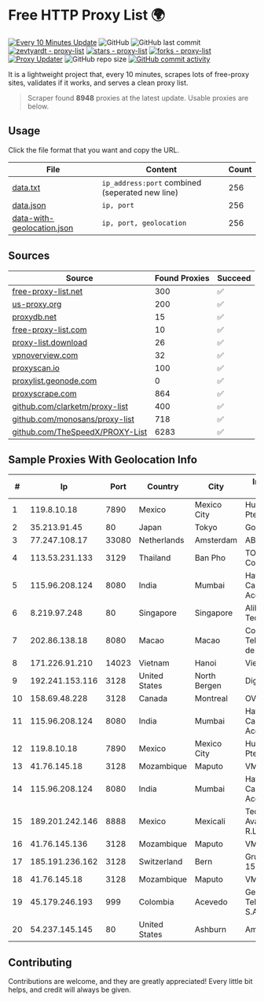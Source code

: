 
# Free HTTP Proxy List 🌍

[![Every 10 Minutes Update](https://github.com/mertguvencli/http-proxy-list/actions/workflows/main.yml/badge.svg?branch=main)](https://github.com/mertguvencli/http-proxy-list/actions/workflows/main.yml)
![GitHub](https://img.shields.io/github/license/mertguvencli/http-proxy-list)
![GitHub last commit](https://img.shields.io/github/last-commit/mertguvencli/http-proxy-list)
[![zevtyardt - proxy-list](https://img.shields.io/static/v1?label=zevtyardt&message=proxy-list&color=blue&logo=github)](https://github.com/zevtyardt/proxy-list "Go to GitHub repo")
[![stars - proxy-list](https://img.shields.io/github/stars/zevtyardt/proxy-list?style=social)](https://github.com/zevtyardt/proxy-list)
[![forks - proxy-list](https://img.shields.io/github/forks/zevtyardt/proxy-list?style=social)](https://github.com/zevtyardt/proxy-list)
[![Proxy Updater](https://github.com/zevtyardt/proxy-list/workflows/Proxy%20Updater/badge.svg)](https://github.com/zevtyardt/proxy-list/actions?query=workflow:"Proxy+Updater")
![GitHub repo size](https://img.shields.io/github/repo-size/zevtyardt/proxy-list)
[![GitHub commit activity](https://img.shields.io/github/commit-activity/m/zevtyardt/proxy-list?logo=commits)](https://github.com/zevtyardt/proxy-list/commits/main)

It is a lightweight project that, every 10 minutes, scrapes lots of free-proxy sites, validates if it works, and serves a clean proxy list.

> Scraper found **8948** proxies at the latest update. Usable proxies are below.

## Usage

Click the file format that you want and copy the URL.

|File|Content|Count|
|----|-------|-----|
|[data.txt](https://raw.githubusercontent.com/mertguvencli/http-proxy-list/main/proxy-list/data.txt)|`ip_address:port` combined (seperated new line)|256|
|[data.json](https://raw.githubusercontent.com/mertguvencli/http-proxy-list/main/proxy-list/data.json)|`ip, port`|256|
|[data-with-geolocation.json](https://raw.githubusercontent.com/mertguvencli/http-proxy-list/main/proxy-list/data-with-geolocation.json)|`ip, port, geolocation`|256|

## Sources

|Source|Found Proxies|Succeed|
|------|-------------|-------|
|[free-proxy-list.net](https://free-proxy-list.net)|300|✅|
|[us-proxy.org](https://www.us-proxy.org)|200|✅|
|[proxydb.net](http://proxydb.net)|15|✅|
|[free-proxy-list.com](https://free-proxy-list.com/?page=&port=&type%5B%5D=http&type%5B%5D=https&up_time=0&search=Search)|10|✅|
|[proxy-list.download](https://www.proxy-list.download/HTTP)|26|✅|
|[vpnoverview.com](https://vpnoverview.com/privacy/anonymous-browsing/free-proxy-servers)|32|✅|
|[proxyscan.io](https://www.proxyscan.io)|100|✅|
|[proxylist.geonode.com](https://proxylist.geonode.com/api/proxy-list?limit=300&page=1&sort_by=lastChecked&sort_type=desc&protocols=http,https)|0|✅|
|[proxyscrape.com](https://api.proxyscrape.com/v2/?request=displayproxies&protocol=http&timeout=10000&country=all&ssl=all&anonymity=all)|864|✅|
|[github.com/clarketm/proxy-list](https://raw.githubusercontent.com/clarketm/proxy-list/master/proxy-list-raw.txt)|400|✅|
|[github.com/monosans/proxy-list](https://raw.githubusercontent.com/monosans/proxy-list/main/proxies/http.txt)|718|✅|
|[github.com/TheSpeedX/PROXY-List](https://raw.githubusercontent.com/TheSpeedX/PROXY-List/master/http.txt)|6283|✅|


## Sample Proxies With Geolocation Info

|#|Ip|Port|Country|City|Internet Service Provider|
|-|--|----|-------|----|-------------------------|
|1|119.8.10.18|7890|Mexico|Mexico City|Huawei International Pte. LTD|
|2|35.213.91.45|80|Japan|Tokyo|Google LLC|
|3|77.247.108.17|33080|Netherlands|Amsterdam|ABC Consultancy|
|4|113.53.231.133|3129|Thailand|Ban Pho|TOT Public Company Limited|
|5|115.96.208.124|8080|India|Mumbai|Hathway IP over Cable Internet Access|
|6|8.219.97.248|80|Singapore|Singapore|Alibaba (US) Technology Co., Ltd.|
|7|202.86.138.18|8080|Macao|Macao|Companhia de Telecomunicacoes de Macau|
|8|171.226.91.210|14023|Vietnam|Hanoi|Viettel Corporation|
|9|192.241.153.116|3128|United States|North Bergen|DigitalOcean, LLC|
|10|158.69.48.228|3128|Canada|Montreal|OVH SAS|
|11|115.96.208.124|8080|India|Mumbai|Hathway IP over Cable Internet Access|
|12|119.8.10.18|7890|Mexico|Mexico City|Huawei International Pte. LTD|
|13|41.76.145.18|3128|Mozambique|Maputo|VM  S.A|
|14|115.96.208.124|8080|India|Mumbai|Hathway IP over Cable Internet Access|
|15|189.201.242.146|8888|Mexico|Mexicali|Tecnologías Avanzadas S. de R.L. de C.V.|
|16|41.76.145.136|3128|Mozambique|Maputo|VM  S.A|
|17|185.191.236.162|3128|Switzerland|Bern|Grupo Panaglobal 15 S.A|
|18|41.76.145.18|3128|Mozambique|Maputo|VM  S.A|
|19|45.179.246.193|999|Colombia|Acevedo|Genionet Telecomunicaciones S.A.S|
|20|54.237.145.145|80|United States|Ashburn|Amazon.com, Inc.|



## Contributing

Contributions are welcome, and they are greatly appreciated! Every
little bit helps, and credit will always be given.

